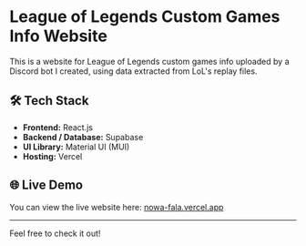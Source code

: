 # League of Legends Custom Games Info Website

This is a website for League of Legends custom games info uploaded by a Discord bot I created, using data extracted from LoL's replay files.

## 🛠️ Tech Stack

- **Frontend:** React.js  
- **Backend / Database:** Supabase  
- **UI Library:** Material UI (MUI)  
- **Hosting:** Vercel  

## 🌐 Live Demo

You can view the live website here: [nowa-fala.vercel.app](https://nowa-fala.vercel.app)

---

Feel free to check it out!
